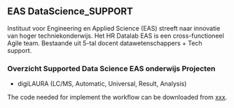 ## EAS DataScience_SUPPORT
Instituut voor Engineering en Applied Science (EAS) streeft naar innovatie van hoger techniekonderwijs.
Het HR Datalab EAS is een cross-functioneel Agile team. Bestaande uit  5-tal docent datawetenschappers + Tech support. 


### Overzicht Supported Data Science EAS onderwijs Projecten

* digiLAURA (LC/MS, Automatic, Universal, Result, Analysis) </br>

 The code needed for implement the workflow can be downloaded from [xxx](https://github.com/HR-DataLab-Healthcare/RESEARCH_SUPPORT/tree/main/PROJECTS/QoLEAD/).
